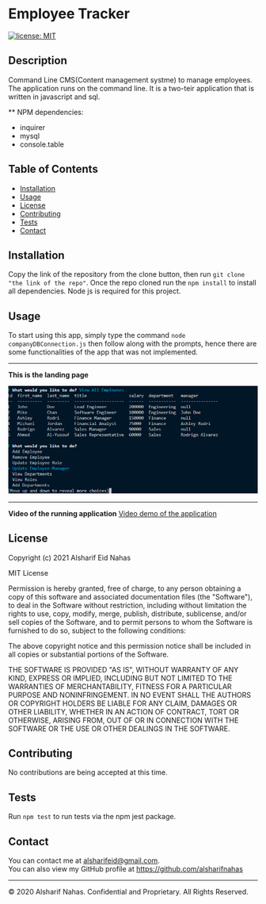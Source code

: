# Employee Tracker

[![license: MIT](https://img.shields.io/badge/License-MIT-yellow.svg)](https://opensource.org/licenses/MIT)

## Description

Command Line CMS(Content management systme) to manage employees. The application runs on the command line. It is a two-teir application that is written in javascript and sql.

\*\* NPM dependencies:

- inquirer
- mysql
- console.table

## Table of Contents

- [Installation](#installation)
- [Usage](#usage)
- [License](#license)
- [Contributing](#contributing)
- [Tests](#tests)
- [Contact](#contact)

## Installation

Copy the link of the repository from the clone button, then run `git clone "the link of the repo"`. Once the repo cloned run the `npm install` to install all dependencies. Node js is required for this project.

## Usage

To start using this app, simply type the command `node companyDBConnection.js` then follow along with the prompts, hence there are some functionalities of the app that was not implemented.

<hr>

**This is the landing page**

![Screenshot of the CMS.](public/assets/images/screen-shot-1.PNG)

<hr>

**Video of the running application**
[Video demo of the application](https://drive.google.com/file/d/1iEeJN6D0EWHOQq1Eb8fhZEizGD6r9uPN/view)

## License

Copyright (c) 2021 Alsharif Eid Nahas

MIT License

Permission is hereby granted, free of charge, to any person obtaining a copy
of this software and associated documentation files (the "Software"), to deal
in the Software without restriction, including without limitation the rights
to use, copy, modify, merge, publish, distribute, sublicense, and/or sell
copies of the Software, and to permit persons to whom the Software is
furnished to do so, subject to the following conditions:

The above copyright notice and this permission notice shall be included in all
copies or substantial portions of the Software.

THE SOFTWARE IS PROVIDED "AS IS", WITHOUT WARRANTY OF ANY KIND, EXPRESS OR
IMPLIED, INCLUDING BUT NOT LIMITED TO THE WARRANTIES OF MERCHANTABILITY,
FITNESS FOR A PARTICULAR PURPOSE AND NONINFRINGEMENT. IN NO EVENT SHALL THE
AUTHORS OR COPYRIGHT HOLDERS BE LIABLE FOR ANY CLAIM, DAMAGES OR OTHER
LIABILITY, WHETHER IN AN ACTION OF CONTRACT, TORT OR OTHERWISE, ARISING FROM,
OUT OF OR IN CONNECTION WITH THE SOFTWARE OR THE USE OR OTHER DEALINGS IN THE
SOFTWARE.

## Contributing

No contributions are being accepted at this time.

## Tests

Run `npm test` to run tests via the npm jest package.

## Contact

You can contact me at alsharifeid@gmail.com. <br>
You can also view my GitHub profile at https://github.com/alsharifnahas

<hr>
© 2020 Alsharif Nahas. Confidential and Proprietary. All Rights Reserved.
